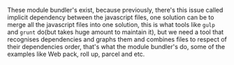 These module bundler's exist, because previously, there's this issue called implicit dependency between the javascript files, one solution can be to merge all the javascript files into one solution, this is what tools like `gulp` and `grunt` do(but takes huge amount to maintain it), but we need a tool that recognises dependencies and graphs them and combines files to respect of their dependencies order, that's what the module bundler's do, some of the examples like Web pack, roll up, parcel and etc.
